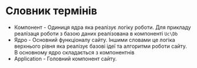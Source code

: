 Словник термінів
========

* Компонент - Одиниця ядра яка реалізує логіку роботи. Для прикладу реалізаця роботи з базою даних реалізована в компоненті `Uc\Db`
* Ядро - Основний функціоналу сайту. Іншими словами це логіка верхнього рівня яка реалізує базові ідеї та алгоритми роботи сайту. В основному ядро складається з компонентнів 
* Application - Головний компонент сайту. 
